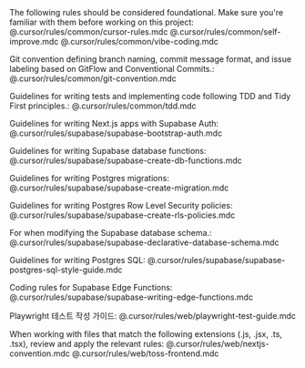 <rules>
The following rules should be considered foundational. Make sure you're familiar with them before working on this project:
@.cursor/rules/common/cursor-rules.mdc
@.cursor/rules/common/self-improve.mdc
@.cursor/rules/common/vibe-coding.mdc

Git convention defining branch naming, commit message format, and issue labeling based on GitFlow and Conventional Commits.:
@.cursor/rules/common/git-convention.mdc

Guidelines for writing tests and implementing code following TDD and Tidy First principles.:
@.cursor/rules/common/tdd.mdc

Guidelines for writing Next.js apps with Supabase Auth:
@.cursor/rules/supabase/supabase-bootstrap-auth.mdc

Guidelines for writing Supabase database functions:
@.cursor/rules/supabase/supabase-create-db-functions.mdc

Guidelines for writing Postgres migrations:
@.cursor/rules/supabase/supabase-create-migration.mdc

Guidelines for writing Postgres Row Level Security policies:
@.cursor/rules/supabase/supabase-create-rls-policies.mdc

For when modifying the Supabase database schema.:
@.cursor/rules/supabase/supabase-declarative-database-schema.mdc

Guidelines for writing Postgres SQL:
@.cursor/rules/supabase/supabase-postgres-sql-style-guide.mdc

Coding rules for Supabase Edge Functions:
@.cursor/rules/supabase/supabase-writing-edge-functions.mdc

Playwright 테스트 작성 가이드:
@.cursor/rules/web/playwright-test-guide.mdc

When working with files that match the following extensions (.js, .jsx, .ts, .tsx), review and apply the relevant rules:
@.cursor/rules/web/nextjs-convention.mdc
@.cursor/rules/web/toss-frontend.mdc
</rules>